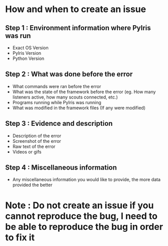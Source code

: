 # How and when to create an issue

## Step 1 : Environment information where PyIris was run
- Exact OS Version
- PyIris Version
- Python Version

## Step 2 : What was done before the error
- What commands were ran before the error
- What was the state of the framework before the error (eg. How many listeners active, how many scouts connected, etc.)
- Programs running while PyIris was running
- What was modified in the framework files (If any were modified)

## Step 3 : Evidence and description
- Description of the error
- Screenshot of the error
- Raw text of the error
- Videos or gifs

## Step 4 : Miscellaneous information
- Any miscellaneous information you would like to provide, the more data provided the better

# Note : Do not create an issue if you cannot reproduce the bug, I need to be able to reproduce the bug in order to fix it

